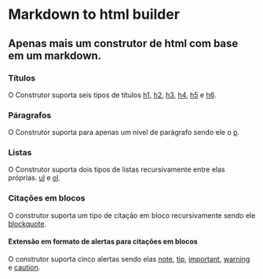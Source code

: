 # Markdown to html builder

## Apenas mais um construtor de html com base em um markdown.

### Títulos
O Construtor suporta seis tipos de títulos 
[h1](/h1/README.md),
[h2](/h2/README.md),
[h3](/h3/README.md),
[h4](/h4/README.md),
[h5](/h5/README.md) e 
[h6](/h6/README.md).

### Páragrafos
O Construtor suporta para apenas um nível de parágrafo sendo ele o 
[p](/p).

### Listas
O Construtor suporta dois tipos de listas recursivamente entre elas próprias.
[ul](/ul/README.md) e
[ol](/ol/README.md).

### Citações em blocos
O construtor suporta um tipo de citação em bloco recursivamente sendo ele
[blockquote](/blockquote/README.md).

#### Extensão em formato de alertas para citações em blocos
O construtor suporta cinco alertas sendo elas
[note](/blockquote/alert/note/README.md),
[tip](/blockquote/alert/tip/README.md),
[important](/blockquote/alert/important/README.md),
[warning](/blockquote/alert/warning/README.md) e
[caution](/blockquote/alert/caution/README.md).